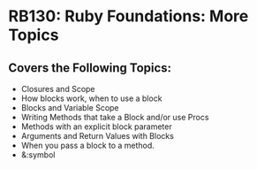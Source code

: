 # RB130: Ruby Foundations: More Topics

## Covers the Following Topics:
   - Closures and Scope
   - How blocks work, when to use a block
   - Blocks and Variable Scope
   - Writing Methods that take a Block and/or use Procs
   - Methods with an explicit block parameter
   - Arguments and Return Values with Blocks
   - When you pass a block to a method.
   - &:symbol
